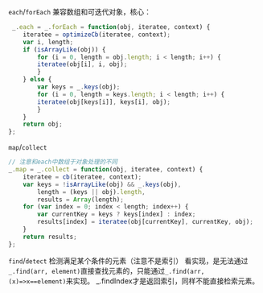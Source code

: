 

`each`/`forEach`
兼容数组和可迭代对象，核心：
```js
 _.each = _.forEach = function(obj, iteratee, context) {
    iteratee = optimizeCb(iteratee, context);
    var i, length;
    if (isArrayLike(obj)) {
        for (i = 0, length = obj.length; i < length; i++) {
        iteratee(obj[i], i, obj);
        }
    } else {
        var keys = _.keys(obj);
        for (i = 0, length = keys.length; i < length; i++) {
        iteratee(obj[keys[i]], keys[i], obj);
        }
    }
    return obj;
};
```

`map`/`collect`
```js
// 注意和each中数组于对象处理的不同
_.map = _.collect = function(obj, iteratee, context) {
    iteratee = cb(iteratee, context);
    var keys = !isArrayLike(obj) && _.keys(obj),
        length = (keys || obj).length,
        results = Array(length);
    for (var index = 0; index < length; index++) {
        var currentKey = keys ? keys[index] : index;
        results[index] = iteratee(obj[currentKey], currentKey, obj);
    }
    return results;
};
```

`find`/`detect`
检测满足某个条件的元素（注意不是索引）
看实现，是无法通过`_.find(arr, element)`直接查找元素的，只能通过`_.find(arr, (x)=>x==element)`来实现。
_.findIndex才是返回索引，同样不能直接检索元素。
